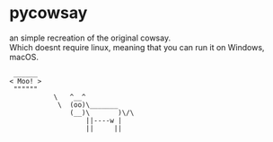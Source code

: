 # pycowsay
an simple recreation of the original cowsay.\
Which doesnt require linux, meaning that you can run it on Windows, macOS.
```
 ______
< Moo! >
 """"""
           \   ^__^
            \  (oo)\_______
               (__)\       )\/\
                   ||----w |
                   ||     ||
```
